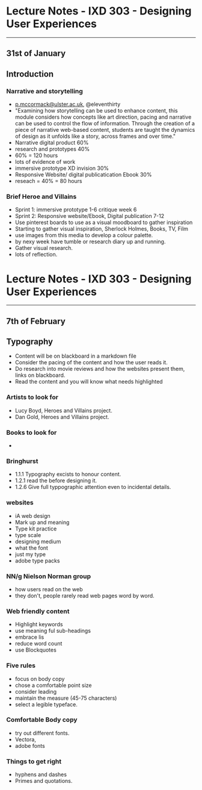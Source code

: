 # Lecture Notes - IXD 303 - Designing User Experiences

___

## 31st of January

## Introduction

### Narrative and storytelling
- p.mccormack@ulster.ac.uk, @eleventhirty
- "Examining how storytelling can be used to enhance content, this module considers how concepts like art direction, pacing and narrative can be used to control the flow of information. Through the creation of a piece of narrative web-based content, students are taught the dynamics of design as it unfolds like a story, across frames and over time."
- Narrative digital product 60%
- research and prototypes 40%
- 60% = 120 hours 
- lots of evidence of work 
- immersive prototype XD invision 30%
- Responsive Website/ digital publicatication Ebook 30%
- reseach = 40% = 80 hours

### Brief Heroe and Villains
- Sprint 1: immersive prototype 1-6 critique week 6 
- Sprint 2: Responsive website/Ebook, Digital publication 7-12
- Use pinterest boards to use as a visual moodboard to gather inspiration
- Starting to gather visual inspiration, Sherlock Holmes, Books, TV, Film
- use images from this media to develop a colour palette.
- by nexy week have tumble or research diary up and running. 
- Gather visual research. 
- lots of reflection. 

# Lecture Notes - IXD 303 - Designing User Experiences

___

## 7th of February

## Typography
- Content will be on blackboard in a markdown file
- Consider the pacing of the content and how the user reads it.
- Do research into movie reviews and how the websites present them, links on blackboard.
- Read the content and you will know what needs highlighted

### Artists to look for
- Lucy Boyd, Heroes and Villains project.
- Dan Gold, Heroes and Villains project.

### Books to look for
-

### Bringhurst 
- 1.1.1 Typography excists to honour content. 
- 1.2.1 read the before designing it.
- 1.2.6 Give full typpographic attention even to incidental details. 

### websites 
- iA web design
- Mark up and meaning
- Type kit practice
- type scale
- designing medium
- what the font
- just my type
- adobe type packs

### NN/g Nielson Norman group
- how users read on the web 
- they don't, people rarely read web pages word by word.

### Web friendly content
- Highlight keywords 
- use meaning ful sub-headings 
- embrace lis
- reduce word count
- use Blockquotes

### Five rules
- focus on body copy
- chose a comfortable point size 
- consider leading 
- maintain the measure (45-75 characters)
- select a legible typeface. 

### Comfortable Body copy 
- try out different fonts.
- Vectora, 
- adobe fonts

### Things to get right
- hyphens and dashes
- Primes and quotations.
